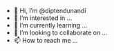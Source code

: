 - 👋 Hi, I’m @diptendunandi
- 👀 I’m interested in ...
- 🌱 I’m currently learning ...
- 💞️ I’m looking to collaborate on ...
- 📫 How to reach me ...

<!---
diptendunandi/diptendunandi is a ✨ special ✨ repository because its `README.md` (this file) appears on your GitHub profile.
You can click the Preview link to take a look at your changes.
--->
